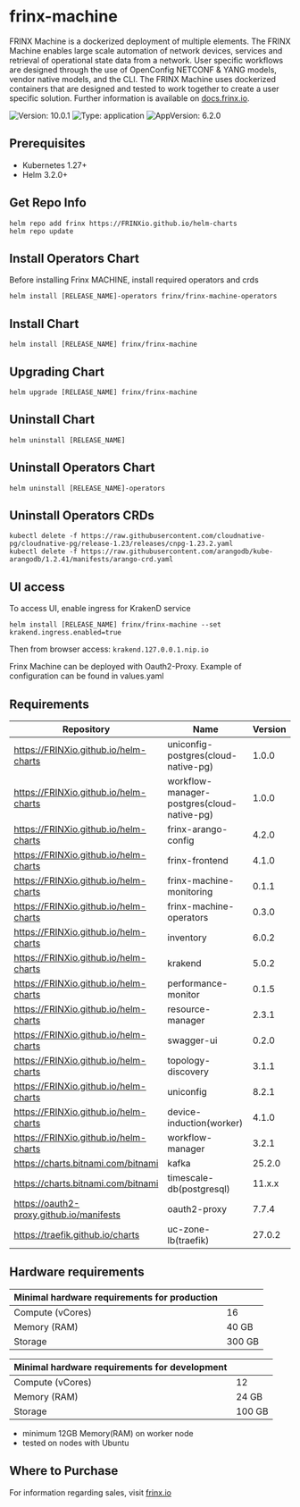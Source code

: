 # frinx-machine

FRINX Machine is a dockerized deployment of multiple elements. The FRINX Machine enables large scale automation of network devices, services and retrieval of operational state data from a network.
User specific workflows are designed through the use of OpenConfig NETCONF & YANG models, vendor native models, and the CLI.
The FRINX Machine uses dockerized containers that are designed and tested to work together to create a user specific solution.
Further information is available on [docs.frinx.io](https://docs.frinx.io/frinx-machine/getting-started/).

![Version: 10.0.1](https://img.shields.io/badge/Version-10.0.1-informational?style=flat-square) ![Type: application](https://img.shields.io/badge/Type-application-informational?style=flat-square) ![AppVersion: 6.2.0](https://img.shields.io/badge/AppVersion-6.2.0-informational?style=flat-square)

## Prerequisites

* Kubernetes 1.27+
* Helm 3.2.0+

## Get Repo Info

```console
helm repo add frinx https://FRINXio.github.io/helm-charts
helm repo update
```

## Install Operators Chart

Before installing Frinx MACHINE, install required operators and crds

```console
helm install [RELEASE_NAME]-operators frinx/frinx-machine-operators
```

## Install Chart

```console
helm install [RELEASE_NAME] frinx/frinx-machine
```

## Upgrading Chart

```console
helm upgrade [RELEASE_NAME] frinx/frinx-machine
```

## Uninstall Chart

```console
helm uninstall [RELEASE_NAME]
```

## Uninstall Operators Chart

```console
helm uninstall [RELEASE_NAME]-operators
```

## Uninstall Operators CRDs

```
kubectl delete -f https://raw.githubusercontent.com/cloudnative-pg/cloudnative-pg/release-1.23/releases/cnpg-1.23.2.yaml
kubectl delete -f https://raw.githubusercontent.com/arangodb/kube-arangodb/1.2.41/manifests/arango-crd.yaml
```

## UI access

To access UI, enable ingress for KrakenD service

```console
helm install [RELEASE_NAME] frinx/frinx-machine --set krakend.ingress.enabled=true
```
Then from browser access: `krakend.127.0.0.1.nip.io`

Frinx Machine can be deployed with Oauth2-Proxy. Example of configuration can be found in values.yaml

## Requirements

| Repository | Name | Version |
|------------|------|---------|
| https://FRINXio.github.io/helm-charts | uniconfig-postgres(cloud-native-pg) | 1.0.0 |
| https://FRINXio.github.io/helm-charts | workflow-manager-postgres(cloud-native-pg) | 1.0.0 |
| https://FRINXio.github.io/helm-charts | frinx-arango-config | 4.2.0 |
| https://FRINXio.github.io/helm-charts | frinx-frontend | 4.1.0 |
| https://FRINXio.github.io/helm-charts | frinx-machine-monitoring | 0.1.1 |
| https://FRINXio.github.io/helm-charts | frinx-machine-operators | 0.3.0 |
| https://FRINXio.github.io/helm-charts | inventory | 6.0.2 |
| https://FRINXio.github.io/helm-charts | krakend | 5.0.2 |
| https://FRINXio.github.io/helm-charts | performance-monitor | 0.1.5 |
| https://FRINXio.github.io/helm-charts | resource-manager | 2.3.1 |
| https://FRINXio.github.io/helm-charts | swagger-ui | 0.2.0 |
| https://FRINXio.github.io/helm-charts | topology-discovery | 3.1.1 |
| https://FRINXio.github.io/helm-charts | uniconfig | 8.2.1 |
| https://FRINXio.github.io/helm-charts | device-induction(worker) | 4.1.0 |
| https://FRINXio.github.io/helm-charts | workflow-manager | 3.2.1 |
| https://charts.bitnami.com/bitnami | kafka | 25.2.0 |
| https://charts.bitnami.com/bitnami | timescale-db(postgresql) | 11.x.x |
| https://oauth2-proxy.github.io/manifests | oauth2-proxy | 7.7.4 |
| https://traefik.github.io/charts | uc-zone-lb(traefik) | 27.0.2 |

## Hardware requirements

| **Minimal hardware requirements for production** |                      |
|--------------------------------------------------|----------------------|
| Compute  (vCores)                                | 16                   |
| Memory (RAM)                                     | 40 GB                |
| Storage                                          | 300 GB               |

| **Minimal hardware requirements for development** |                      |
|---------------------------------------------------|----------------------|
| Compute  (vCores)                                 | 12                   |
| Memory (RAM)                                      | 24 GB                |
| Storage                                           | 100 GB               |

- minimum 12GB Memory(RAM) on worker node
- tested on nodes with Ubuntu

## Where to Purchase
For information regarding sales, visit [frinx.io](https://frinx.io/)
